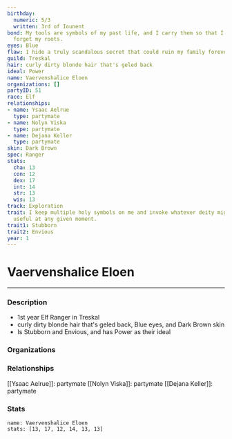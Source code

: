 ```yaml
---
birthday:
  numeric: 5/3
  written: 3rd of Iounent
bond: My tools are symbols of my past life, and I carry them so that I will never
  forget my roots.
eyes: Blue
flaw: I hide a truly scandalous secret that could ruin my family forever.
guild: Treskal
hair: curly dirty blonde hair that's geled back
ideal: Power
name: Vaervenshalice Eloen
organizations: []
partyID: 51
race: Elf
relationships:
- name: Ysaac Aelrue
  type: partymate
- name: Nolyn Viska
  type: partymate
- name: Dejana Keller
  type: partymate
skin: Dark Brown
spec: Ranger
stats:
  cha: 13
  con: 12
  dex: 17
  int: 14
  str: 13
  wis: 13
track: Exploration
trait: I keep multiple holy symbols on me and invoke whatever deity might come in
  useful at any given moment.
trait1: Stubborn
trait2: Envious
year: 1
---
```

# Vaervenshalice Eloen
---
### Description
- 1st year Elf Ranger in Treskal
- curly dirty blonde hair that's geled back, Blue eyes, and Dark Brown skin
- Is Stubborn and Envious, and has Power as their ideal

### Organizations
### Relationships
[[Ysaac Aelrue]]: partymate
[[Nolyn Viska]]: partymate
[[Dejana Keller]]: partymate
### Stats
```statblock
name: Vaervenshalice Eloen
stats: [13, 17, 12, 14, 13, 13]
```